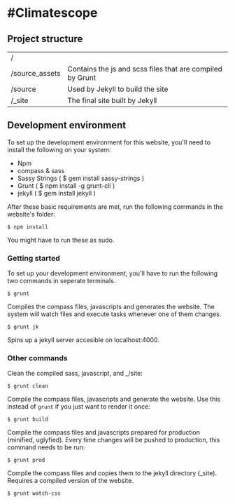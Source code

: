 #Climatescope
====

## Project structure

| | |
| --- | --- |
| / | 
| /source_assets | Contains the js and scss files that are compiled by Grunt |
| /source | Used by Jekyll to build the site |
| /_site | The final site built by Jekyll |

## Development environment
To set up the development environment for this website, you'll need to install the following on your system:

- Npm
- compass & sass
- Sassy Strings ( $ gem install sassy-strings )
- Grunt ( $ npm install -g grunt-cli )
- jekyll ( $ gem install jekyll )

After these basic requirements are met, run the following commands in the website's folder:
```
$ npm install

```
You might have to run these as sudo.

### Getting started
To set up your development environment, you'll have to run the following two commands in seperate terminals.

```
$ grunt
```
Compiles the compass files, javascripts and generates the website.
The system will watch files and execute tasks whenever one of them changes.

```
$ grunt jk
```
Spins up a jekyll server accesible on localhost:4000.

### Other commands
Clean the compiled sass, javascript, and _/site:
```
$ grunt clean
```

Compile the compass files, javascripts and generate the website. Use this instead of ```grunt``` if you just want to render it once:
```
$ grunt build
```

Compile the compass files and javascripts prepared for production (minified, uglyfied). Every time changes will be pushed to production, this command needs to be run:
```
$ grunt prod
```

Compile the compass files and copies them to the jekyll directory (_site). Requires a compiled version of the website.
```
$ grunt watch-css
```